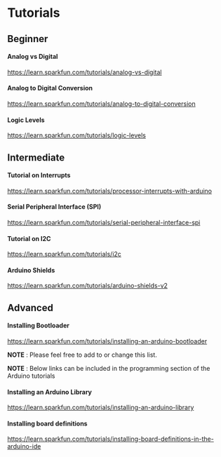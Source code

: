 # Tutorials

## Beginner
#### Analog vs Digital  
https://learn.sparkfun.com/tutorials/analog-vs-digital
#### Analog to Digital Conversion  
https://learn.sparkfun.com/tutorials/analog-to-digital-conversion  
#### Logic Levels  
https://learn.sparkfun.com/tutorials/logic-levels  


## Intermediate
#### Tutorial on Interrupts
https://learn.sparkfun.com/tutorials/processor-interrupts-with-arduino
#### Serial Peripheral Interface (SPI)
https://learn.sparkfun.com/tutorials/serial-peripheral-interface-spi
#### Tutorial on I2C
https://learn.sparkfun.com/tutorials/i2c
#### Arduino Shields
https://learn.sparkfun.com/tutorials/arduino-shields-v2

## Advanced
#### Installing Bootloader
https://learn.sparkfun.com/tutorials/installing-an-arduino-bootloader

**NOTE** : Please feel free to add to or change this list.
  
  
**NOTE** : Below links can be included in the programming section of the Arduino tutorials
#### Installing an Arduino Library  
https://learn.sparkfun.com/tutorials/installing-an-arduino-library
#### Installing board definitions  
https://learn.sparkfun.com/tutorials/installing-board-definitions-in-the-arduino-ide
